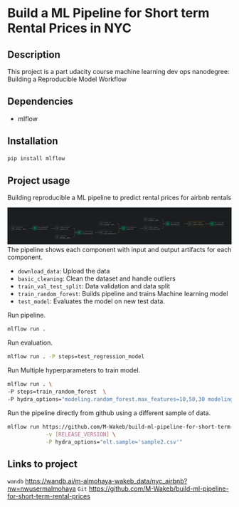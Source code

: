 # Build a ML Pipeline for Short term Rental Prices in NYC

## Description
This project is a part udacity course machine learning dev ops nanodegree: Building a Reproducible Model Workflow

## Dependencies
 - mlflow 

## Installation

```bash
pip install mlflow
```
## Project usage
Building reproducible a ML pipeline to predict rental prices for airbnb rentals

![Pipeline](image-1.png)
The pipeline shows each component with input and output artifacts for each component.

* ```download_data```: Upload the data 
* ```basic_cleaning```: Clean the dataset and handle outliers
* ```train_val_test_split```: Data validation and data split
* ```train_random_forest```: Builds pipeline and trains Machine learning model 
* ```test_model```: Evaluates the model on new test data.

Run pipeline. 
```bash
mlflow run .
```

Run evaluation.
```bash
mlflow run . -P steps=test_regression_model
```

Run Multiple hyperparameters to train model.
```bash
mlflow run . \
-P steps=train_random_forest  \
-P hydra_options="modeling.random_forest.max_features=10,50,30 modeling.random_forest.max_features=0.1,0.33,0.5,0.75,1 -m"
  ```

Run the pipeline directly from github using a different sample of data.
```bash
mlflow run https://github.com/M-Wakeb/build-ml-pipeline-for-short-term-rental-prices \
            -v [RELEASE_VERSION] \
            -P hydra_options="elt.sample='sample2.csv'"
```
## Links to project
```wandb``` https://wandb.ai/m-almohaya-wakeb_data/nyc_airbnb?nw=nwusermalmohaya
```Git```  https://github.com/M-Wakeb/build-ml-pipeline-for-short-term-rental-prices
